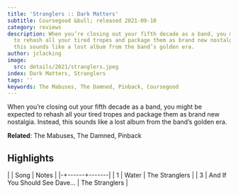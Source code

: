 ```yaml
---
title: 'Stranglers :: Dark Matters'
subtitle: Coursegood &bull; released 2021-09-10
category: reviews
description: When you’re closing out your fifth decade as a band, you might be expected
  to rehash all your tired tropes and package them as brand new nostalgia. Instead,
  this sounds like a lost album from the band’s golden era.
author: jclacking
image:
  src: details/2021/stranglers.jpeg
index: Dark Matters, Stranglers
tags: ''
keywords: The Mabuses, The Damned, Pinback, Coursegood
---
```

When you’re closing out your fifth decade as a band, you might be expected to rehash all your tired tropes and package them as brand new nostalgia. Instead, this sounds like a lost album from the band’s golden era.<!--more-->

**Related**: The Mabuses, The Damned, Pinback

## Highlights

| | Song | Notes |
|-+------+-------|
| 1 | Water | The Stranglers |
| 3 | And If You Should See Dave... | The Stranglers |

